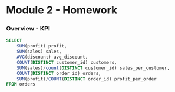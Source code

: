 # Module 2 - Homework

### Overview - KPI

```sql
SELECT 
	SUM(profit) profit,
	SUM(sales) sales,
	AVG(discount) avg_discount,
	COUNT(DISTINCT customer_id) customers,
	SUM(sales)/count(DISTINCT customer_id) sales_per_customer,
	COUNT(DISTINCT order_id) orders,
	SUM(profit)/COUNT(DISTINCT order_id) profit_per_order
FROM orders
```
